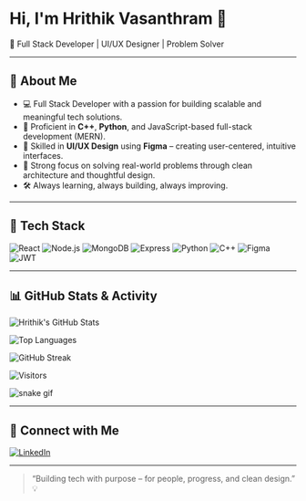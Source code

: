 # Hi, I'm Hrithik Vasanthram 👋

🚀 Full Stack Developer | UI/UX Designer | Problem Solver

---

## 🌟 About Me

- 💻 Full Stack Developer with a passion for building scalable and meaningful tech solutions.
- 🔧 Proficient in **C++**, **Python**, and JavaScript-based full-stack development (MERN).
- 🎨 Skilled in **UI/UX Design** using **Figma** – creating user-centered, intuitive interfaces.
- 🧪 Strong focus on solving real-world problems through clean architecture and thoughtful design.
- 🛠️ Always learning, always building, always improving.

---

## 💼 Tech Stack

![React](https://img.shields.io/badge/-ReactJS-61DAFB?style=for-the-badge&logo=react)
![Node.js](https://img.shields.io/badge/-Node.js-339933?style=for-the-badge&logo=node.js)
![MongoDB](https://img.shields.io/badge/-MongoDB-47A248?style=for-the-badge&logo=mongodb)
![Express](https://img.shields.io/badge/-Express-black?style=for-the-badge&logo=express)
![Python](https://img.shields.io/badge/-Python-3776AB?style=for-the-badge&logo=python)
![C++](https://img.shields.io/badge/-C++-00599C?style=for-the-badge&logo=c%2b%2b)
![Figma](https://img.shields.io/badge/-Figma-F24E1E?style=for-the-badge&logo=figma)
![JWT](https://img.shields.io/badge/-JWT-black?style=for-the-badge&logo=jsonwebtokens)

---

## 📊 GitHub Stats & Activity

![Hrithik's GitHub Stats](https://github-readme-stats.vercel.app/api?username=hrithik18k&show_icons=true&theme=radical)

![Top Languages](https://github-readme-stats.vercel.app/api/top-langs/?username=hrithik18k&layout=compact&theme=radical)

![GitHub Streak](https://streak-stats.demolab.com?user=hrithik18k&theme=dark&hide_border=true)

![Visitors](https://komarev.com/ghpvc/?username=hrithik18k&color=blue)

![snake gif](https://github.com/hrithik-vasanthram/hrithik18k/blob/output/github-contribution-grid-snake.svg)


---

## 🔗 Connect with Me

[![LinkedIn](https://img.shields.io/badge/-LinkedIn-blue?style=for-the-badge&logo=linkedin)]([https://www.linkedin.com/in/your-profile](https://www.linkedin.com/in/hrithik-vasanthram-8ba509323?utm_source=share&utm_campaign=share_via&utm_content=profile&utm_medium=android_app))


---

> “Building tech with purpose – for people, progress, and clean design.” 💡
